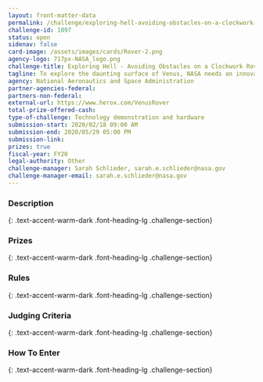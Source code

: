 ```yaml
---
layout: front-matter-data
permalink: /challenge/exploring-hell-avoiding-obstacles-on-a-clockwork-rover/
challenge-id: 1097
status: open
sidenav: false
card-image: /assets/images/cards/Rover-2.png
agency-logo: 717px-NASA_logo.png
challenge-title: Exploring Hell - Avoiding Obstacles on a Clockwork Rover
tagline: To explore the daunting surface of Venus, NASA needs an innovative obstacle avoidance sensor for its mechanical clockwork rover.
agency: National Aeronautics and Space Administration
partner-agencies-federal:
partners-non-federal:
external-url: https://www.herox.com/VenusRover
total-prize-offered-cash:
type-of-challenge: Technology demonstration and hardware
submission-start: 2020/02/18 09:00 AM
submission-end: 2020/05/29 05:00 PM
submission-link:
prizes: true
fiscal-year: FY20
legal-authority: Other
challenge-manager: Sarah Schlieder, sarah.e.schlieder@nasa.gov
challenge-manager-email: sarah.e.schlieder@nasa.gov
---
```




<!-- Description start -->
### Description
{: .text-accent-warm-dark .font-heading-lg .challenge-section}


<!-- Prizes start -->
### Prizes
{: .text-accent-warm-dark .font-heading-lg .challenge-section}


<!-- Rules start -->
### Rules 
{: .text-accent-warm-dark .font-heading-lg .challenge-section}


<!-- Judging start -->
### Judging Criteria
{: .text-accent-warm-dark .font-heading-lg .challenge-section}


<!--  How To Enter start -->
### How To Enter
{: .text-accent-warm-dark .font-heading-lg .challenge-section}
